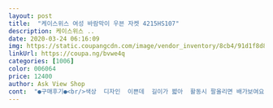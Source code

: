 ```yaml
---
layout: post 
title:  "케이스위스 여성 바람막이 우븐 자켓 4215HS107" 
description: 케이스위스 ..
date: 2020-03-24 06:16:09 
img: https://static.coupangcdn.com/image/vendor_inventory/8cb4/91d1f8d819204136444e56c4be3f7d3ae0273f9531c18f7558e63b942237.jpg 
linkUrl: https://coupa.ng/bvwe4q 
categories: [1006] 
color: 006064 
price: 12400 
author: Ask View Shop 
cont:  "●구매후기●<br/>색상  디자인  이쁜데  길이가 쨟아  활동시 팔올리면 배가보여요<br/>스판끼가 없어서 불편합니다<br/>전체길이가 짧아서 자꾸 위로 올라가요<br/>지금입기 딱! 좋은 두께입니다 이번일요일에 등산시 입어야겠어요 산에서는 어둔색보다는 화려한게 더예뻐요 기장이 좀 짧은감이 있지만 밉지않구요 화면핏이 더 예쁜건 제 몸매탓이겠죠 ㅋㅋ  정사이즈입니다 안에는 수납지퍼가없어요 겉에만 양쪽으로 한개씩있구요 머 이정도면 저렴하게 잘 산듯싶네요<br/>" 
---
```

